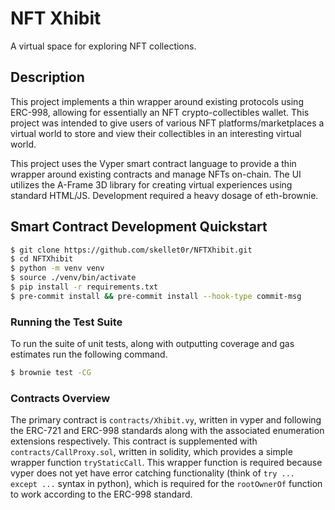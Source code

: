 # NFT Xhibit

A virtual space for exploring NFT collections.

## Description

This project implements a thin wrapper around existing protocols using ERC-998, allowing for essentially an NFT crypto-collectibles wallet.
This project was intended to give users of various NFT platforms/marketplaces a virtual world to store and view their collectibles in an
interesting virtual world.

This project uses the Vyper smart contract language to provide a thin wrapper around existing contracts and manage NFTs on-chain.
The UI utilizes the A-Frame 3D library for creating virtual experiences using standard HTML/JS.
Development required a heavy dosage of eth-brownie.

## Smart Contract Development Quickstart

```bash
$ git clone https://github.com/skellet0r/NFTXhibit.git
$ cd NFTXhibit
$ python -m venv venv
$ source ./venv/bin/activate
$ pip install -r requirements.txt
$ pre-commit install && pre-commit install --hook-type commit-msg
```

### Running the Test Suite

To run the suite of unit tests, along with outputting coverage and gas estimates run the following command.

```bash
$ brownie test -CG
```

### Contracts Overview

The primary contract is `contracts/Xhibit.vy`, written in vyper and following the ERC-721 and ERC-998 standards along with the associated enumeration extensions respectively.
This contract is supplemented with `contracts/CallProxy.sol`, written in solidity, which provides a simple wrapper function `tryStaticCall`. This wrapper function
is required because vyper does not yet have error catching functionality (think of `try ... except ...` syntax in python), which is required for the `rootOwnerOf` function to work
according to the ERC-998 standard.
